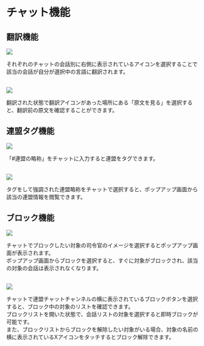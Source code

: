 # チャット機能


## 翻訳機能

![](https://astrokings.s3.ap-northeast-2.amazonaws.com/html/img/help/1600_1.jpg)

それぞれのチャットの会話別に右側に表示されているアイコンを選択することで該当の会話が自分が選択中の言語に翻訳されます。<br><br>

![](https://astrokings.s3.ap-northeast-2.amazonaws.com/html/img/help/1600_2.jpg)

翻訳された状態で翻訳アイコンがあった場所にある「原文を見る」を選択すると、翻訳前の原文を確認することができます。<br>


## 連盟タグ機能

![](https://astrokings.s3.ap-northeast-2.amazonaws.com/html/img/help/1600_3.jpg)

「#連盟の略称」をチャットに入力すると連盟をタグできます。<br><br>

![](https://astrokings.s3.ap-northeast-2.amazonaws.com/html/img/help/1600_4.jpg)

タグをして強調された連盟略称をチャットで選択すると、ポップアップ画面から該当の連盟情報を閲覧できます。<br>


## ブロック機能

![](https://astrokings.s3.ap-northeast-2.amazonaws.com/html/img/help/1600_5.jpg)

チャットでブロックしたい対象の司令官のイメージを選択するとポップアップ画面が表示されます。<br>
ポップアップ画面からブロックを選択すると、すぐに対象がブロックされ、該当の対象の会話は表示されなくなります。<br><br>


![](https://astrokings.s3.ap-northeast-2.amazonaws.com/html/img/help/1600_6.jpg)

チャットで連盟チャットチャンネルの横に表示されているブロックボタンを選択すると、ブロック中の対象のリストを確認できます。<br>
ブロックリストを開いた状態で、会話リストの対象を選択すると即時ブロックが可能です。<br>
また、ブロックリストからブロックを解除したい対象がいる場合、対象の名前の横に表示されているXアイコンをタッチするとブロック解除できます。<br>